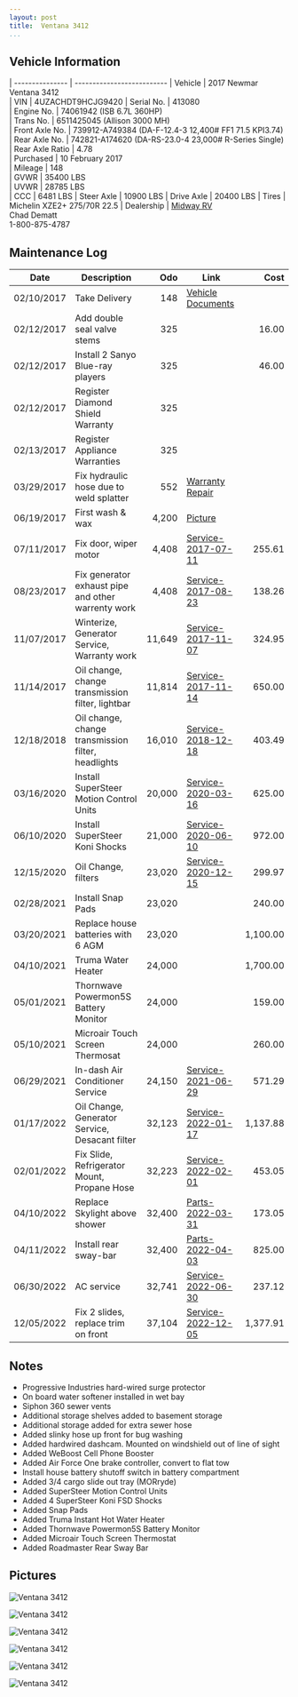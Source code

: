 ```yaml
---
layout: post  
title:  Ventana 3412
...
```


## Vehicle Information

| --------------- | -------------------------- 
| Vehicle         | 2017 Newmar Ventana 3412                                               
| VIN             | 4UZACHDT9HCJG9420
| Serial No.      | 413080                                                                 
| Engine No.      | 74061942 (ISB 6.7L 360HP)                                                                
| Trans No.       | 6511425045 (Allison 3000 MH)                                                                 
| Front Axle No.  | 739912-A749384 (DA-F-12.4-3 12,400# FF1 71.5 KPI3.74)                                                                 
| Rear Axle No.   | 742821-A174620 (DA-RS-23.0-4 23,000# R-Series Single)                                                                 
| Rear Axle Ratio | 4.78                                                                 
| Purchased       | 10 February 2017                                                       
| Mileage         | 148                                                                    
| GVWR            | 35400 LBS                                                              
| UVWR            | 28785 LBS                                                              
| CCC             | 6481  LBS
| Steer Axle      | 10900 LBS
| Drive Axle      | 20400 LBS
| Tires           | Michelin XZE2+ 275/70R 22.5
| Dealership      | [Midway RV](http://www.midwayrv.com/)<br>Chad Dematt<br>1-800-875-4787 


## Maintenance Log

| Date       | Description                                          | Odo     | Link                       | Cost     
| ---------- | ---------------------------------------------------- | -------: | -------------------------- | --------: 
| 02/10/2017 | Take Delivery                                        |     148  | [Vehicle Documents][1]     |  
| 02/12/2017 | Add double seal valve stems                          |     325  |                            |    16.00  
| 02/12/2017 | Install 2 Sanyo Blue-ray players                     |     325  |                            |    46.00  
| 02/12/2017 | Register Diamond Shield Warranty                     |     325  |                            |          
| 02/13/2017 | Register Appliance Warranties                        |     325  |                            |          
| 03/29/2017 | Fix hydraulic hose due to weld splatter              |     552  | [Warranty Repair][2]       |
| 06/19/2017 | First wash & wax                                     |   4,200  | [Picture][3]               |
| 07/11/2017 | Fix door, wiper motor                                |   4,408  | [Service-2017-07-11][4]    |   255.61
| 08/23/2017 | Fix generator exhaust pipe and other warrenty work   |   4,408  | [Service-2017-08-23][5]    |   138.26
| 11/07/2017 | Winterize, Generator Service, Warranty work          |  11,649  | [Service-2017-11-07][6]    |   324.95
| 11/14/2017 | Oil change, change transmission filter, lightbar     |  11,814  | [Service-2017-11-14][7]    |   650.00
| 12/18/2018 | Oil change, change transmission filter, headlights   |  16,010  | [Service-2018-12-18][8]    |   403.49
| 03/16/2020 | Install SuperSteer Motion Control Units              |  20,000  | [Service-2020-03-16][9]    |   625.00
| 06/10/2020 | Install SuperSteer Koni Shocks                       |  21,000  | [Service-2020-06-10][10]   |   972.00
| 12/15/2020 | Oil Change, filters                                  |  23,020  | [Service-2020-12-15][11]   |   299.97
| 02/28/2021 | Install Snap Pads                                    |  23,020  |                            |   240.00
| 03/20/2021 | Replace house batteries with 6 AGM                   |  23,020  |                            | 1,100.00
| 04/10/2021 | Truma Water Heater                                   |  24,000  |                            | 1,700.00
| 05/01/2021 | Thornwave Powermon5S Battery Monitor                 |  24,000  |                            |   159.00
| 05/10/2021 | Microair Touch Screen Thermosat                      |  24,000  |                            |   260.00
| 06/29/2021 | In-dash Air Conditioner Service                      |  24,150  | [Service-2021-06-29][12]   |   571.29
| 01/17/2022 | Oil Change, Generator Service, Desacant filter       |  32,123  | [Service-2022-01-17][13]   | 1,137.88
| 02/01/2022 | Fix Slide, Refrigerator Mount, Propane Hose          |  32,223  | [Service-2022-02-01][14]   |   453.05
| 04/10/2022 | Replace Skylight above shower                        |  32,400  | [Parts-2022-03-31][15]     |   173.05
| 04/11/2022 | Install rear sway-bar                                |  32,400  | [Parts-2022-04-03][16]     |   825.00
| 06/30/2022 | AC service                                           |  32,741  | [Service-2022-06-30][17]   |   237.12
| 12/05/2022 | Fix 2 slides, replace trim on front                  |  37,104  | [Service-2022-12-05][18]   | 1,377.91

## Notes

- Progressive Industries hard-wired surge protector
- On board water softener installed in wet bay
- Siphon 360 sewer vents
- Additional storage shelves added to basement storage
- Additional storage added for extra sewer hose
- Added slinky hose up front for bug washing
- Added hardwired dashcam. Mounted on windshield out of line of sight
- Added WeBoost Cell Phone Booster
- Added Air Force One brake controller, convert to flat tow
- Install house battery shutoff switch in battery compartment
- Added 3/4 cargo slide out tray (MORryde)
- Added SuperSteer Motion Control Units
- Added 4 SuperSteer Koni FSD Shocks
- Added Snap Pads
- Added Truma Instant Hot Water Heater
- Added Thornwave Powermon5S Battery Monitor
- Added Microair Touch Screen Thermostat
- Added Roadmaster Rear Sway Bar

## Pictures


![Ventana 3412](http://i.imgur.com/QaxDwt9.jpg)

![Ventana 3412](http://i.imgur.com/8oaabGt.jpg)

![Ventana 3412](http://i.imgur.com/qpkJvn0.jpg)

![Ventana 3412](http://i.imgur.com/FyQFti3.jpg)

![Ventana 3412](http://i.imgur.com/hEFctBf.jpg)

![Ventana 3412](http://i.imgur.com/CQCgs8r.jpg)

[1]: /artifacts/NewmarVentanaTitleDocuments.pdf
[2]: /artifacts/warrenty-repair.protected.pdf
[3]: https://goo.gl/photos/PvhcmT8m4j9nsFdQ9
[4]: /artifacts/service-2017-07-11.pdf
[5]: /artifacts/service-2017-08-23.pdf
[6]: /artifacts/service-2017-11-07.pdf
[7]: /artifacts/service-2017-11-14.pdf
[8]: /artifacts/service-2018-12-18.pdf
[9]: /artifacts/service-2020-03-16.pdf
[10]: /artifacts/service-2020-06-10.pdf
[11]: /artifacts/service-2020-12-15.pdf
[12]: /artifacts/service-2021-06-29.pdf
[13]: /artifacts/service-2022-01-17.pdf
[14]: /artifacts/service-2022-02-01.pdf
[15]: /artifacts/Parts-2022-03-31.pdf
[16]: /artifacts/Parts-2022-04-03.pdf
[17]: /artifacts/service-2022-06-30.pdf
[18]: /artifacts/service-2022-12-05.pdf
